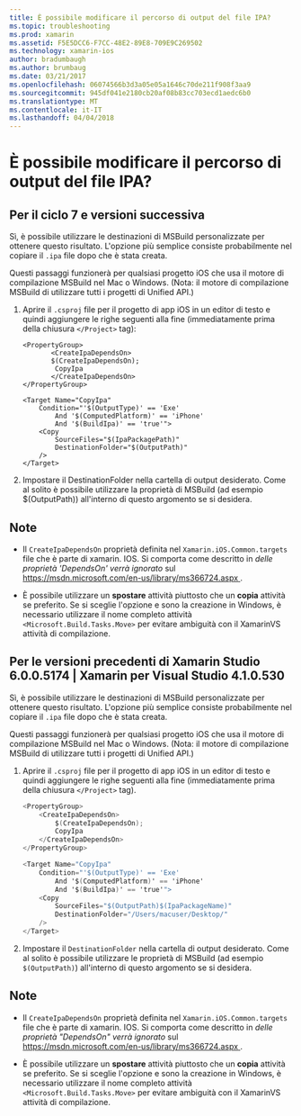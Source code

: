 ```yaml
---
title: È possibile modificare il percorso di output del file IPA?
ms.topic: troubleshooting
ms.prod: xamarin
ms.assetid: F5E5DCC6-F7CC-48E2-89E8-709E9C269502
ms.technology: xamarin-ios
author: bradumbaugh
ms.author: brumbaug
ms.date: 03/21/2017
ms.openlocfilehash: 06074566b3d3a05e05a1646c70de211f908f3aa9
ms.sourcegitcommit: 945df041e2180cb20af08b83cc703ecd1aedc6b0
ms.translationtype: MT
ms.contentlocale: it-IT
ms.lasthandoff: 04/04/2018
---
```

# <a name="can-i-change-the-output-path-of-the-ipa-file"></a>È possibile modificare il percorso di output del file IPA?

## <a name="for-cycle-7-and-higher"></a>Per il ciclo 7 e versioni successiva
Sì, è possibile utilizzare le destinazioni di MSBuild personalizzate per ottenere questo risultato. L'opzione più semplice consiste probabilmente nel copiare il `.ipa` file dopo che è stata creata.

Questi passaggi funzionerà per qualsiasi progetto iOS che usa il motore di compilazione MSBuild nel Mac o Windows. (Nota: il motore di compilazione MSBuild di utilizzare tutti i progetti di Unified API.)

1. Aprire il `.csproj` file per il progetto di app iOS in un editor di testo e quindi aggiungere le righe seguenti alla fine (immediatamente prima della chiusura `</Project>` tag):
    
    ```
    <PropertyGroup>
           <CreateIpaDependsOn>
           $(CreateIpaDependsOn);
            CopyIpa
           </CreateIpaDependsOn>
    </PropertyGroup>
    
    <Target Name="CopyIpa"
        Condition="'$(OutputType)' == 'Exe'
            And '$(ComputedPlatform)' == 'iPhone'
            And '$(BuildIpa)' == 'true'">
        <Copy
            SourceFiles="$(IpaPackagePath)"
            DestinationFolder="$(OutputPath)"
        />
    </Target>
    ```

2. Impostare il DestinationFolder nella cartella di output desiderato. Come al solito è possibile utilizzare la proprietà di MSBuild (ad esempio $(OutputPath)) all'interno di questo argomento se si desidera.

## <a name="notes"></a>Note
- Il `CreateIpaDependsOn` proprietà definita nel `Xamarin.iOS.Common.targets` file che è parte di xamarin. IOS. Si comporta come descritto in *delle proprietà 'DependsOn' verrà ignorato* sul [ https://msdn.microsoft.com/en-us/library/ms366724.aspx ](https://msdn.microsoft.com/en-us/library/ms366724.aspx).

- È possibile utilizzare un **spostare** attività piuttosto che un **copia** attività se preferito. Se si sceglie l'opzione e sono la creazione in Windows, è necessario utilizzare il nome completo attività `<Microsoft.Build.Tasks.Move>` per evitare ambiguità con il XamarinVS attività di compilazione.

## <a name="for-versions-before-xamarin-studio-6005174--xamarin-for-visual-studio-410530"></a>Per le versioni precedenti di Xamarin Studio 6.0.0.5174 | Xamarin per Visual Studio 4.1.0.530

Sì, è possibile utilizzare le destinazioni di MSBuild personalizzate per ottenere questo risultato. L'opzione più semplice consiste probabilmente nel copiare il `.ipa` file dopo che è stata creata.

Questi passaggi funzionerà per qualsiasi progetto iOS che usa il motore di compilazione MSBuild nel Mac o Windows. (Nota: il motore di compilazione MSBuild di utilizzare tutti i progetti di Unified API.)

1. Aprire il `.csproj` file per il progetto di app iOS in un editor di testo e quindi aggiungere le righe seguenti alla fine (immediatamente prima della chiusura `</Project>` tag).

    ```csharp
    <PropertyGroup>
        <CreateIpaDependsOn>
            $(CreateIpaDependsOn);
            CopyIpa
        </CreateIpaDependsOn>
    </PropertyGroup>
    
    <Target Name="CopyIpa"
        Condition="'$(OutputType)' == 'Exe'
            And '$(ComputedPlatform)' == 'iPhone'
            And '$(BuildIpa)' == 'true'">
        <Copy
            SourceFiles="$(OutputPath)$(IpaPackageName)"
            DestinationFolder="/Users/macuser/Desktop/"
        />
    </Target>
    ```

2. Impostare il `DestinationFolder` nella cartella di output desiderato. Come al solito è possibile utilizzare le proprietà di MSBuild (ad esempio `$(OutputPath)`) all'interno di questo argomento se si desidera.

## <a name="notes"></a>Note
- Il `CreateIpaDependsOn` proprietà definita nel `Xamarin.iOS.Common.targets` file che è parte di xamarin. IOS. Si comporta come descritto in *delle proprietà "DependsOn" verrà ignorato* sul [ https://msdn.microsoft.com/en-us/library/ms366724.aspx ](https://msdn.microsoft.com/en-us/library/ms366724.aspx).

- È possibile utilizzare un **spostare** attività piuttosto che un **copia** attività se preferito. Se si sceglie l'opzione e sono la creazione in Windows, è necessario utilizzare il nome completo attività `<Microsoft.Build.Tasks.Move>` per evitare ambiguità con il XamarinVS attività di compilazione.

